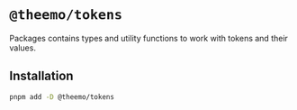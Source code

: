 # `@theemo/tokens`

Packages contains types and utility functions to work with tokens and their
values.

## Installation

```sh
pnpm add -D @theemo/tokens
```
